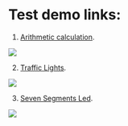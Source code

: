 # Test demo links:

1. [Arithmetic calculation](https://mdibenedetto.github.io/assembly-simulator/docs/img/arithmetic.html).
  
  ![](/src/assembly-calculator.png)
 
2. [Traffic Lights](https://mdibenedetto.github.io/assembly-simulator/docs/img/traffic-lights.html).

 ![](/src/assembly-led-7-segments.png) 
 
3. [Seven Segments Led](https://mdibenedetto.github.io/assembly-simulator/docs/img/seven-segments-led.html).
 
 ![](/src/assembly-traffic-lights.png)
